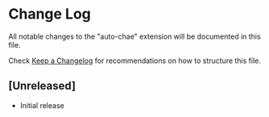 # Change Log

All notable changes to the "auto-chae" extension will be documented in this file.

Check [Keep a Changelog](http://keepachangelog.com/) for recommendations on how to structure this file.

## [Unreleased]

- Initial release